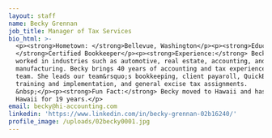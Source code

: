 ```yaml
---
layout: staff
name: Becky Grennan
job_title: Manager of Tax Services
bio_html: >-
  <p><strong>Hometown: </strong>Bellevue, Washington</p><p><strong>Education:
  </strong>Certified Bookkeeper</p><p><strong>Experience:</strong> Becky has
  worked in industries such as automotive, real estate, accounting, and
  manufacturing. Becky brings 40 years of accounting and tax experience to the
  team. She leads our team&rsquo;s bookkeeping, client payaroll, QuickBooks
  training and implementation, and general excise tax assignments.
  &nbsp;</p><p><strong>Fun Fact:</strong> Becky moved to Hawaii and has lived in
  Hawaii for 19 years.</p>
email: becky@hi-accounting.com
linkedin: 'https://www.linkedin.com/in/becky-grennan-02b16240/'
profile_image: /uploads/02becky0001.jpg
---
```


